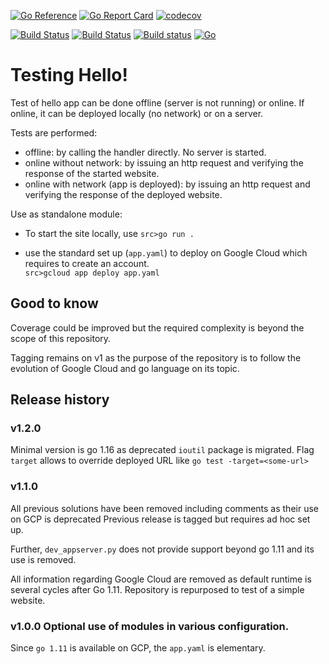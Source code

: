 [![Go Reference](https://pkg.go.dev/badge/github.com/iwdgo/testinghello.svg)](https://pkg.go.dev/github.com/iwdgo/testinghello)
[![Go Report Card](https://goreportcard.com/badge/github.com/iwdgo/testinghello)](https://goreportcard.com/report/github.com/iwdgo/testinghello)
[![codecov](https://codecov.io/gh/iwdgo/testinghello/branch/master/graph/badge.svg)](https://codecov.io/gh/iwdgo/testinghello)

[![Build Status](https://app.travis-ci.com/iwdgo/testinghello.svg?branch=master)](https://app.travis-ci.com/iwdgo/testinghello)
[![Build Status](https://api.cirrus-ci.com/github/iwdgo/testinghello.svg)](https://cirrus-ci.com/github/iwdgo/testinghello)
[![Build status](https://ci.appveyor.com/api/projects/status/r9m4u1ew6419ikbs?svg=true)](https://ci.appveyor.com/project/iwdgo/testinghello)
[![Go](https://github.com/iwdgo/testinghello/actions/workflows/go.yml/badge.svg)](https://github.com/iwdgo/testinghello/actions/workflows/go.yml)

# Testing Hello!

Test of hello app can be done offline (server is not running) or online.
If online, it can be deployed locally (no network) or on a server.

Tests are performed:
- offline: by calling the handler directly. No server is started.  
- online without network: by issuing an http request and verifying the response of the started website.
- online with network (app is deployed): by issuing an http request and verifying the response of the deployed website.  

Use as standalone module:
- To start the site locally, use `src>go run .`

- use the standard set up (`app.yaml`) to deploy on Google Cloud which requires to create an account.  
    `src>gcloud app deploy app.yaml`

## Good to know

Coverage could be improved but the required complexity is beyond the scope of this repository.

Tagging remains on v1 as the purpose of the repository is to follow the evolution of Google Cloud and go language
on its topic.

## Release history

### v1.2.0

Minimal version is go 1.16 as deprecated `ioutil` package is migrated.
Flag `target` allows to override deployed URL like `go test -target=<some-url>`

### v1.1.0

All previous solutions have been removed including comments as their use on GCP is deprecated
Previous release is tagged but requires ad hoc set up.

Further, `dev_appserver.py` does not provide support beyond go 1.11 and its use is removed.

All information regarding Google Cloud are removed as default runtime is several cycles after Go 1.11.
Repository is repurposed to test of a simple website.

### v1.0.0 Optional use of modules in various configuration.

Since `go 1.11` is available on GCP, the `app.yaml` is elementary.

